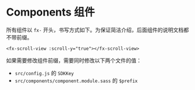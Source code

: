 # Components 组件

所有组件以 `fx-` 开头，书写方式如下。为保证简洁介绍，后面组件的说明文档都不带前缀。

```
<fx-scroll-view :scroll-y="true"></fx-scroll-view>
```

如果需要修改组件前缀，需要同时修改以下两个文件的值：

- `src/config.js` 的 `SDKKey`
- `src/components/component.module.sass` 的 `$prefix`
